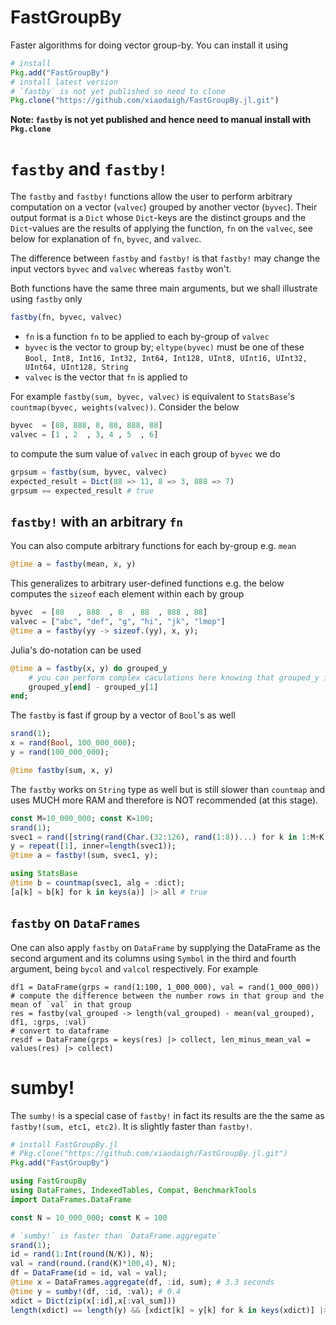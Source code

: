 # FastGroupBy

Faster algorithms for doing vector group-by. You can install it using

```julia
# install
Pkg.add("FastGroupBy")
# install latest version
# `fastby` is not yet published so need to clone
Pkg.clone("https://github.com/xiaodaigh/FastGroupBy.jl.git")
```
**Note: `fastby` is not yet published and hence need to manual install with `Pkg.clone`**

# `fastby` and `fastby!`
The `fastby` and `fastby!` functions allow the user to perform arbitrary computation on a vector (`valvec`) grouped by another vector (`byvec`). Their output format is a `Dict` whose `Dict`-keys are the distinct groups and the `Dict`-values are the results of applying the function, `fn` on the `valvec`, see below for explanation of `fn`, `byvec`, and `valvec`.

The difference between `fastby` and `fastby!` is that `fastby!` may change the input vectors `byvec` and `valvec` whereas `fastby` won't.

Both functions have the same three main arguments, but we shall illustrate using `fastby` only

```julia
fastby(fn, byvec, valvec)
```

* `fn` is a function `fn` to be applied to each by-group of `valvec`
* `byvec` is the vector to group by; `eltype(byvec)` must be one of these `Bool, Int8, Int16, Int32, Int64, Int128,
                                     UInt8, UInt16, UInt32, UInt64, UInt128, String`
* `valvec` is the vector that `fn` is applied to

For example `fastby(sum, byvec, valvec)` is equivalent to `StatsBase`'s `countmap(byvec, weights(valvec))`. Consider the below
```julia
byvec  = [88, 888, 8, 88, 888, 88]
valvec = [1 , 2  , 3, 4 , 5  , 6]
```
to compute the sum value of `valvec` in each group of `byvec` we do
```julia
grpsum = fastby(sum, byvec, valvec)
expected_result = Dict(88 => 11, 8 => 3, 888 => 7)
grpsum == expected_result # true
```

## `fastby!` with an arbitrary `fn`
You can also compute arbitrary functions for each by-group e.g. `mean`
```julia
@time a = fastby(mean, x, y)
```

This generalizes to arbitrary user-defined functions e.g. the below computes the `sizeof` each element within each by group
```julia
byvec  = [88   , 888  , 8  , 88  , 888 , 88]
valvec = ["abc", "def", "g", "hi", "jk", "lmop"]
@time a = fastby(yy -> sizeof.(yy), x, y);
```

Julia's do-notation can be used
```julia
@time a = fastby(x, y) do grouped_y
    # you can perform complex caculations here knowing that grouped_y is y grouped by x
    grouped_y[end] - grouped_y[1]
end;
```

The `fastby` is fast if group by a vector of `Bool`'s as well
```julia
srand(1);
x = rand(Bool, 100_000_000);
y = rand(100_000_000);

@time fastby(sum, x, y)
```

The `fastby` works on `String` type as well but is still slower than `countmap` and uses MUCH more RAM and therefore is NOT recommended (at this stage).
```julia
const M=10_000_000; const K=100;
srand(1);
svec1 = rand([string(rand(Char.(32:126), rand(1:8))...) for k in 1:M÷K], M);
y = repeat([1], inner=length(svec1));
@time a = fastby!(sum, svec1, y);

using StatsBase
@time b = countmap(svec1, alg = :dict);
[a[k] ≈ b[k] for k in keys(a)] |> all # true
```

## `fastby` on `DataFrames`
One can also apply `fastby` on `DataFrame` by supplying the DataFrame as the second argument and its columns using `Symbol` in the third and fourth argument, being `bycol` and `valcol` respectively. For example

```
df1 = DataFrame(grps = rand(1:100, 1_000_000), val = rand(1_000_000))
# compute the difference between the number rows in that group and the mean of `val` in that group
res = fastby(val_grouped -> length(val_grouped) - mean(val_grouped), df1, :grps, :val)
# convert to dataframe
resdf = DataFrame(grps = keys(res) |> collect, len_minus_mean_val = values(res) |> collect)
```

# sumby!
The `sumby!` is a special case of `fastby!` in fact its results are the the same as `fastby!(sum, etc1, etc2)`. It is slightly faster than `fastby!`. 

```julia
# install FastGroupBy.jl
# Pkg.clone("https://github.com/xiaodaigh/FastGroupBy.jl.git")
Pkg.add("FastGroupBy")

using FastGroupBy
using DataFrames, IndexedTables, Compat, BenchmarkTools
import DataFrames.DataFrame

const N = 10_000_000; const K = 100

# `sumby!` is faster than `DataFrame.aggregate`
srand(1);
id = rand(1:Int(round(N/K)), N);
val = rand(round.(rand(K)*100,4), N);
df = DataFrame(id = id, val = val);
@time x = DataFrames.aggregate(df, :id, sum); # 3.3 seconds
@time y = sumby!(df, :id, :val); # 0.4
xdict = Dict(zip(x[:id],x[:val_sum]))
length(xdict) == length(y) && [xdict[k] ≈ y[k] for k in keys(xdict)] |> all
```
